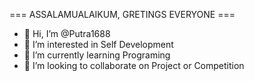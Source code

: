 === ASSALAMUALAIKUM, GRETINGS EVERYONE ===
- 👋 Hi, I’m @Putra1688
- 👀 I’m interested in Self Development
- 🌱 I’m currently learning Programing
- 💞️ I’m looking to collaborate on Project or Competition


<!---
Putra1688/Putra1688 is a ✨ special ✨ repository because its `README.md` (this file) appears on your GitHub profile.
You can click the Preview link to take a look at your changes.
--->
